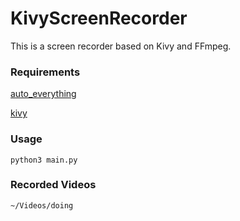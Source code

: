 # KivyScreenRecorder
This is a screen recorder based on Kivy and FFmpeg.

### Requirements
[auto_everything](https://github.com/yingshaoxo/auto_everything#installation)

[kivy](https://kivy.org/docs/installation/installation-linux.html#ubuntu-kubuntu-xubuntu-lubuntu-saucy-and-above)

### Usage
```
python3 main.py
```

### Recorded Videos
`~/Videos/doing`
